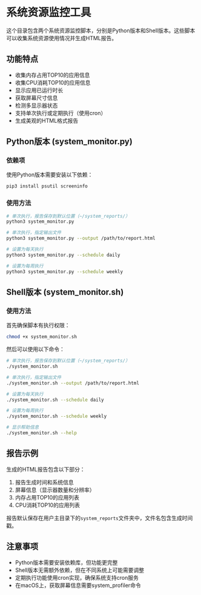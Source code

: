 # 系统资源监控工具

这个目录包含两个系统资源监控脚本，分别是Python版本和Shell版本。这些脚本可以收集系统资源使用情况并生成HTML报告。

## 功能特点

- 收集内存占用TOP10的应用信息
- 收集CPU消耗TOP10的应用信息
- 显示应用已运行时长
- 获取屏幕尺寸信息
- 检测多显示器状态
- 支持单次执行或定期执行（使用cron）
- 生成美观的HTML格式报告

## Python版本 (system_monitor.py)

### 依赖项

使用Python版本需要安装以下依赖：

```bash
pip3 install psutil screeninfo
```

### 使用方法

```bash
# 单次执行，报告保存到默认位置（~/system_reports/）
python3 system_monitor.py

# 单次执行，指定输出文件
python3 system_monitor.py --output /path/to/report.html

# 设置为每天执行
python3 system_monitor.py --schedule daily

# 设置为每周执行
python3 system_monitor.py --schedule weekly
```

## Shell版本 (system_monitor.sh)

### 使用方法

首先确保脚本有执行权限：

```bash
chmod +x system_monitor.sh
```

然后可以使用以下命令：

```bash
# 单次执行，报告保存到默认位置（~/system_reports/）
./system_monitor.sh

# 单次执行，指定输出文件
./system_monitor.sh --output /path/to/report.html

# 设置为每天执行
./system_monitor.sh --schedule daily

# 设置为每周执行
./system_monitor.sh --schedule weekly

# 显示帮助信息
./system_monitor.sh --help
```

## 报告示例

生成的HTML报告包含以下部分：

1. 报告生成时间和系统信息
2. 屏幕信息（显示器数量和分辨率）
3. 内存占用TOP10的应用列表
4. CPU消耗TOP10的应用列表

报告默认保存在用户主目录下的`system_reports`文件夹中，文件名包含生成时间戳。

## 注意事项

- Python版本需要安装依赖库，但功能更完整
- Shell版本无需额外依赖，但在不同系统上可能需要调整
- 定期执行功能使用cron实现，确保系统支持cron服务
- 在macOS上，获取屏幕信息需要system_profiler命令